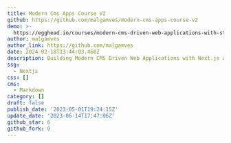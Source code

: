 ```yaml
---
title: Modern Cms Apps Course V2
github: https://github.com/malgamves/modern-cms-apps-course-v2
demo: >-
  https://egghead.io/courses/modern-cms-driven-web-applications-with-strapi-and-next-13-e923dbd8
author: malgamves
author_link: https://github.com/malgamves
date: 2024-02-18T13:44:03.468Z
description: Building Modern CMS Driven Web Applications with Next.js and Strapi
ssg:
  - Nextjs
css: []
cms:
  - Markdown
category: []
draft: false
publish_date: '2023-05-01T19:24:15Z'
update_date: '2023-06-14T17:47:06Z'
github_star: 6
github_fork: 0
---
```

